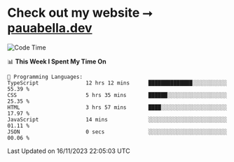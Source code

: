 # Check out my website ⭢ [pauabella.dev](https://pauabella.dev)

<!--START_SECTION:waka-->
![Code Time](http://img.shields.io/badge/Code%20Time-2%2C682%20hrs%2033%20mins-blue)

📊 **This Week I Spent My Time On** 

```text
💬 Programming Languages: 
TypeScript               12 hrs 12 mins      ██████████████░░░░░░░░░░░   55.39 % 
CSS                      5 hrs 35 mins       ██████░░░░░░░░░░░░░░░░░░░   25.35 % 
HTML                     3 hrs 57 mins       ████░░░░░░░░░░░░░░░░░░░░░   17.97 % 
JavaScript               14 mins             ░░░░░░░░░░░░░░░░░░░░░░░░░   01.11 % 
JSON                     0 secs              ░░░░░░░░░░░░░░░░░░░░░░░░░   00.06 % 
```


 Last Updated on 16/11/2023 22:05:03 UTC
<!--END_SECTION:waka-->
